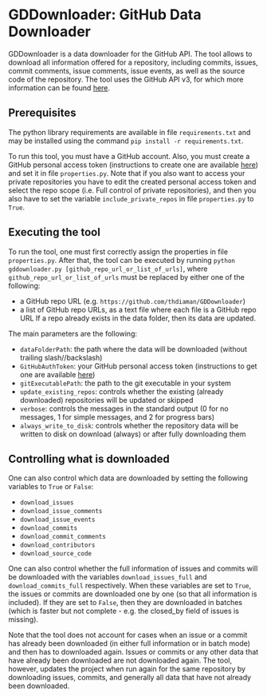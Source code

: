 GDDownloader: GitHub Data Downloader
====================================
GDDownloader is a data downloader for the GitHub API. The tool allows to download all information
offered for a repository, including commits, issues, commit comments, issue comments, issue events,
as well as the source code of the repository. The tool uses the GitHub API v3, for which more
information can be found [here](https://developer.github.com/v3/).

Prerequisites
-------------
The python library requirements are available in file `requirements.txt` and may be installed using
the command `pip install -r requirements.txt`.

To run this tool, you must have a GitHub account. Also, you must create a GitHub personal access token
(instructions to create one are available [here](https://help.github.com/articles/creating-a-personal-access-token-for-the-command-line/))
and set it in file `properties.py`. Note that if you also want to access your private repositories you
have to edit the created personal access token and select the repo scope (i.e. Full control of private repositories), and then
you also have to set the variable `include_private_repos` in file `properties.py` to `True`.

Executing the tool
------------------
To run the tool, one must first correctly assign the properties in file `properties.py`.
After that, the tool can be executed by running `python gddownloader.py [github_repo_url_or_list_of_urls]`,
where `github_repo_url_or_list_of_urls` must be replaced by either one of the following:
- a GitHub repo URL (e.g. `https://github.com/thdiaman/GDDownloader`)
- a list of GitHub repo URLs, as a text file where each file is a GitHub repo URL
If a repo already exists in the data folder, then its data are updated.

The main parameters are the following:
- `dataFolderPath`: the path where the data will be downloaded (without trailing slash//backslash)
- `GitHubAuthToken`: your GitHub personal access token (instructions to get one are available [here](https://help.github.com/articles/creating-a-personal-access-token-for-the-command-line/))
- `gitExecutablePath`: the path to the git executable in your system
- `update_existing_repos`: controls whether the existing (already downloaded) repositories will be updated or skipped
- `verbose`: controls the messages in the standard output (0 for no messages, 1 for simple messages, and 2 for progress bars)
- `always_write_to_disk`: controls whether the repository data will be written to disk on download (always) or after fully downloading them

Controlling what is downloaded
------------------------------
One can also control which data are downloaded by setting the following variables to `True` or `False`:
- `download_issues`
- `download_issue_comments`
- `download_issue_events`
- `download_commits`
- `download_commit_comments`
- `download_contributors`
- `download_source_code`

One can also control whether the full information of issues and commits will be downloaded with the variables
`download_issues_full` and `download_commits_full` respectively. When these variables are set to
`True`, the issues or commits are downloaded one by one (so that all information is included). If they are
set to `False`, then they are downloaded in batches (which is faster but not complete - e.g. the closed_by
field of issues is missing).

Note that the tool does not account for cases when an issue or a commit has already been downloaded (in either
full information or in batch mode) and then has to downloaded again. Issues or commits or any other data that
have already been downloaded are not downloaded again. The tool, however, updates the project when run again for
the same repository by downloading issues, commits, and generally all data that have not already been downloaded.
